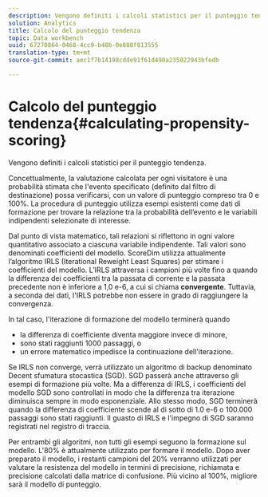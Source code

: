 ```yaml
---
description: Vengono definiti i calcoli statistici per il punteggio tendenza.
solution: Analytics
title: Calcolo del punteggio tendenza
topic: Data workbench
uuid: 67270864-0468-4cc9-b48b-0e880f813555
translation-type: tm+mt
source-git-commit: aec1f7b14198cdde91f61d490a235022943bfedb

---
```



# Calcolo del punteggio tendenza{#calculating-propensity-scoring}

Vengono definiti i calcoli statistici per il punteggio tendenza.

Concettualmente, la valutazione calcolata per ogni visitatore è una probabilità stimata che l&#39;evento specificato (definito dal filtro di destinazione) possa verificarsi, con un valore di punteggio compreso tra 0 e 100%. La procedura di punteggio utilizza esempi esistenti come dati di formazione per trovare la relazione tra la probabilità dell’evento e le variabili indipendenti selezionate di interesse.

Dal punto di vista matematico, tali relazioni si riflettono in ogni valore quantitativo associato a ciascuna variabile indipendente. Tali valori sono denominati coefficienti del modello. ScoreDim utilizza attualmente l’algoritmo IRLS (Iterational Reweight Least Squares) per stimare i coefficienti del modello. L’IRLS attraversa i campioni più volte fino a quando la differenza dei coefficienti tra la passata di corrente e la passata precedente non è inferiore a 1,0 e-6, a cui si chiama **convergente**. Tuttavia, a seconda dei dati, l&#39;IRLS potrebbe non essere in grado di raggiungere la convergenza.

In tal caso, l&#39;iterazione di formazione del modello terminerà quando

* la differenza di coefficiente diventa maggiore invece di minore,
* sono stati raggiunti 1000 passaggi, o
* un errore matematico impedisce la continuazione dell&#39;iterazione.

Se IRLS non converge, verrà utilizzato un algoritmo di backup denominato Decent sfumatura stocastica (SGD). SGD passerà anche attraverso gli esempi di formazione più volte. Ma a differenza di IRLS, i coefficienti del modello SGD sono controllati in modo che la differenza tra iterazione diminuisca sempre in modo esponenziale. Allo stesso modo, SGD terminerà quando la differenza di coefficiente scende al di sotto di 1.0 e-6 o 100.000 passaggi sono stati raggiunti. Il guasto di IRLS e l&#39;impegno di SGD saranno registrati nel registro di traccia.

Per entrambi gli algoritmi, non tutti gli esempi seguono la formazione sul modello. L&#39;80% è attualmente utilizzato per formare il modello. Dopo aver preparato il modello, i restanti campioni del 20% verranno utilizzati per valutare la resistenza del modello in termini di precisione, richiamata e precisione calcolati dalla matrice di confusione. Più vicino al 100%, migliore sarà il modello di punteggio.
